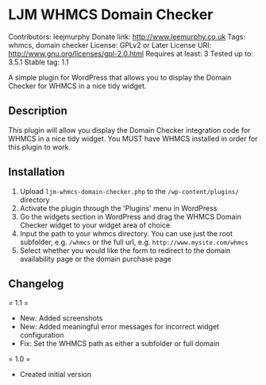 LJM WHMCS Domain Checker
========================
Contributors: leejmurphy
Donate link: http://www.leemurphy.co.uk
Tags: whmcs, domain checker
License: GPLv2 or Later
License URI: http://www.gnu.org/licenses/gpl-2.0.html
Requires at least: 3
Tested up to: 3.5.1
Stable tag: 1.1

A simple plugin for WordPress that allows you to display the Domain Checker for WHMCS in a nice tidy widget.

Description
-----------
This plugin will allow you display the Domain Checker integration code for WHMCS in a nice tidy widget. You MUST have WHMCS installed in order for this plugin to work.

Installation
------------
1. Upload `ljm-whmcs-domain-checker.php` to the `/wp-content/plugins/` directory
2. Activate the plugin through the 'Plugins' menu in WordPress
3. Go the widgets section in WordPress and drag the WHMCS Domain Checker widget to your widget area of choice
4. Input the path to your whmcs directory. You can use just the root subfolder, e.g. `/whmcs` or the full url, e.g. `http://www.mysite.com/whmcs`
5. Select whether you would like the form to redirect to the domain availability page or the domain purchase page

Changelog
---------
= 1.1 =
* New: Added screenshots
* New: Added meaningful error messages for incorrect widget configuration
* Fix: Set the WHMCS path as either a subfolder or full domain

= 1.0 =
* Created initial version